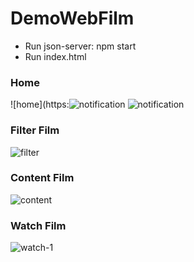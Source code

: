 # DemoWebFilm
- Run json-server: npm start
- Run index.html

### Home
![home](https:![notification](https://user-images.githubusercontent.com/45823921/169244531-d5912968-5416-4273-96a7-f34780d80476.png)
![notification](https://user-images.githubusercontent.com/45823921/169244627-34b0ed9e-4253-4dea-8d4b-06c4fadffd4d.png)

### Filter Film
![filter](https://user-images.githubusercontent.com/45823921/168840197-dd27fe23-89c2-4571-bf71-a9815d52cf2a.png)

### Content Film
![content](https://user-images.githubusercontent.com/45823921/168840299-1e494c1b-90ae-43b6-9bf2-a8423f1af01c.png)

### Watch Film
![watch-1](https://user-images.githubusercontent.com/45823921/168840493-87fc6c95-b67d-4f20-940e-ecb0bee54925.png)
